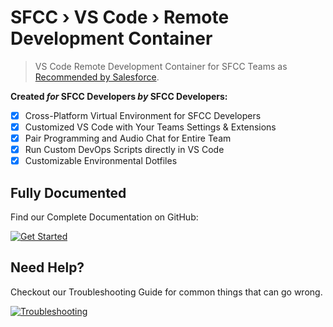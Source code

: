 SFCC › VS Code › Remote Development Container
===

> VS Code Remote Development Container for SFCC Teams as [Recommended by Salesforce](https://developer.salesforce.com/tools/vscode/en/user-guide/remote-development).

**Created _for_ SFCC Developers _by_ SFCC Developers:**

- [X] Cross-Platform Virtual Environment for SFCC Developers
- [X] Customized VS Code with Your Teams Settings & Extensions
- [X] Pair Programming and Audio Chat for Entire Team
- [X] Run Custom DevOps Scripts directly in VS Code
- [X] Customizable Environmental Dotfiles

Fully Documented
---

Find our Complete Documentation on GitHub:

[![Get Started](https://img.shields.io/badge/View-Documentation-blue.svg?style=for-the-badge&logo=github&logoColor=ffffff&logoWidth=16)](https://github.com/sfccdevops/sfcc-vscode-remote)

Need Help?
---

Checkout our Troubleshooting Guide for common things that can go wrong.

[![Troubleshooting](https://img.shields.io/badge/Need_help-Troubleshooting-orange.svg?style=for-the-badge&logo=github&logoColor=ffffff&logoWidth=16)](https://github.com/sfccdevops/sfcc-vscode-remote/blob/develop/docs/troubleshooting.md)
